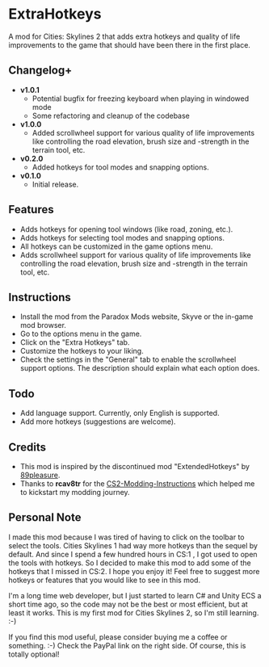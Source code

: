 # ExtraHotkeys
A mod for Cities: Skylines 2 that adds extra hotkeys and quality of life improvements to the game that should have been there in the first place.

## Changelog+
* **v1.0.1**
  * Potential bugfix for freezing keyboard when playing in windowed mode
  * Some refactoring and cleanup of the codebase
* **v1.0.0** 		
  * Added scrollwheel support for various quality of life improvements like controlling the road elevation, brush size and -strength in the terrain tool, etc.
* **v0.2.0**
  * Added hotkeys for tool modes and snapping options.
* **v0.1.0**
  * Initial release.

## Features
- Adds hotkeys for opening tool windows (like road, zoning, etc.).
- Adds hotkeys for selecting tool modes and snapping options.
- All hotkeys can be customized in the game options menu.
- Adds scrollwheel support for various quality of life improvements like controlling the road elevation, brush size and -strength in the terrain tool, etc.

## Instructions
- Install the mod from the Paradox Mods website, Skyve or the in-game mod browser.
- Go to the options menu in the game.
- Click on the "Extra Hotkeys" tab.
- Customize the hotkeys to your liking.
- Check the settings in the "General" tab to enable the scrollwheel support options. The description should explain what each option does.

## Todo
- Add language support. Currently, only English is supported.
- Add more hotkeys (suggestions are welcome).

## Credits
- This mod is inspired by the discontinued mod "ExtendedHotkeys" by [89pleasure](https://github.com/89pleasure).
- Thanks to **rcav8tr** for the [CS2-Modding-Instructions](https://github.com/rcav8tr/CS2-Modding-Instructions) which helped me 
to kickstart my modding journey.

## Personal Note
I made this mod because I was tired of having to click on the toolbar to select the tools. Cities Skylines 1 had way more 
hotkeys than the sequel by default. And since I spend a few hundred hours in CS:1 , I got used to open the tools with hotkeys. 
So I decided to make this mod to add some of the hotkeys that I missed in CS:2. I hope you enjoy it! Feel free to suggest
more hotkeys or features that you would like to see in this mod. 

I'm a long time web developer, but I just started to learn C# and Unity ECS a short time ago, so the code may not be the best 
or most efficient, but at least it works. This is my first mod for Cities Skylines 2, so I'm still learning. :-)

If you find this mod useful, please consider buying me a coffee or something. :-) Check the PayPal link on the right side. 
Of course, this is totally optional!